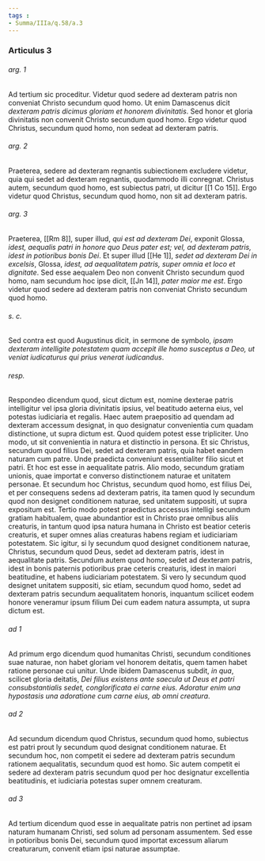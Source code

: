 ```yaml
---
tags : 
- Summa/IIIa/q.58/a.3
---
```


### Articulus 3

###### arg. 1
Ad tertium sic proceditur. Videtur quod sedere ad dexteram patris non conveniat Christo secundum quod homo. Ut enim Damascenus dicit *dexteram patris dicimus gloriam et honorem divinitatis*. Sed honor et gloria divinitatis non convenit Christo secundum quod homo. Ergo videtur quod Christus, secundum quod homo, non sedeat ad dexteram patris.

###### arg. 2
Praeterea, sedere ad dexteram regnantis subiectionem excludere videtur, quia qui sedet ad dexteram regnantis, quodammodo illi conregnat. Christus autem, secundum quod homo, est subiectus patri, ut dicitur [[1 Co 15]]. Ergo videtur quod Christus, secundum quod homo, non sit ad dexteram patris.

###### arg. 3
Praeterea, [[Rm 8]], super illud, *qui est ad dexteram Dei*, exponit Glossa, *idest, aequalis patri in honore quo Deus pater est; vel, ad dexteram patris, idest in potioribus bonis Dei*. Et super illud [[He 1]], *sedet ad dexteram Dei in excelsis*, Glossa, *idest, ad aequalitatem patris, super omnia et loco et dignitate*. Sed esse aequalem Deo non convenit Christo secundum quod homo, nam secundum hoc ipse dicit, [[Jn 14]], *pater maior me est*. Ergo videtur quod sedere ad dexteram patris non conveniat Christo secundum quod homo.

###### s. c.
Sed contra est quod Augustinus dicit, in sermone de symbolo, *ipsam dexteram intelligite potestatem quam accepit ille homo susceptus a Deo, ut veniat iudicaturus qui prius venerat iudicandus*.

###### resp.
Respondeo dicendum quod, sicut dictum est, nomine dexterae patris intelligitur vel ipsa gloria divinitatis ipsius, vel beatitudo aeterna eius, vel potestas iudiciaria et regalis. Haec autem praepositio ad quendam ad dexteram accessum designat, in quo designatur convenientia cum quadam distinctione, ut supra dictum est. Quod quidem potest esse tripliciter. Uno modo, ut sit convenientia in natura et distinctio in persona. Et sic Christus, secundum quod filius Dei, sedet ad dexteram patris, quia habet eandem naturam cum patre. Unde praedicta conveniunt essentialiter filio sicut et patri. Et hoc est esse in aequalitate patris. Alio modo, secundum gratiam unionis, quae importat e converso distinctionem naturae et unitatem personae. Et secundum hoc Christus, secundum quod homo, est filius Dei, et per consequens sedens ad dexteram patris, ita tamen quod ly secundum quod non designet conditionem naturae, sed unitatem suppositi, ut supra expositum est. Tertio modo potest praedictus accessus intelligi secundum gratiam habitualem, quae abundantior est in Christo prae omnibus aliis creaturis, in tantum quod ipsa natura humana in Christo est beatior ceteris creaturis, et super omnes alias creaturas habens regiam et iudiciariam potestatem. Sic igitur, si ly secundum quod designet conditionem naturae, Christus, secundum quod Deus, sedet ad dexteram patris, idest in aequalitate patris. Secundum autem quod homo, sedet ad dexteram patris, idest in bonis paternis potioribus prae ceteris creaturis, idest in maiori beatitudine, et habens iudiciariam potestatem. Si vero ly secundum quod designet unitatem suppositi, sic etiam, secundum quod homo, sedet ad dexteram patris secundum aequalitatem honoris, inquantum scilicet eodem honore veneramur ipsum filium Dei cum eadem natura assumpta, ut supra dictum est.

###### ad 1
Ad primum ergo dicendum quod humanitas Christi, secundum conditiones suae naturae, non habet gloriam vel honorem deitatis, quem tamen habet ratione personae cui unitur. Unde ibidem Damascenus subdit, *in qua*, scilicet gloria deitatis, *Dei filius existens ante saecula ut Deus et patri consubstantialis sedet, conglorificata ei carne eius. Adoratur enim una hypostasis una adoratione cum carne eius, ab omni creatura*.

###### ad 2
Ad secundum dicendum quod Christus, secundum quod homo, subiectus est patri prout ly secundum quod designat conditionem naturae. Et secundum hoc, non competit ei sedere ad dexteram patris secundum rationem aequalitatis, secundum quod est homo. Sic autem competit ei sedere ad dexteram patris secundum quod per hoc designatur excellentia beatitudinis, et iudiciaria potestas super omnem creaturam.

###### ad 3
Ad tertium dicendum quod esse in aequalitate patris non pertinet ad ipsam naturam humanam Christi, sed solum ad personam assumentem. Sed esse in potioribus bonis Dei, secundum quod importat excessum aliarum creaturarum, convenit etiam ipsi naturae assumptae.

